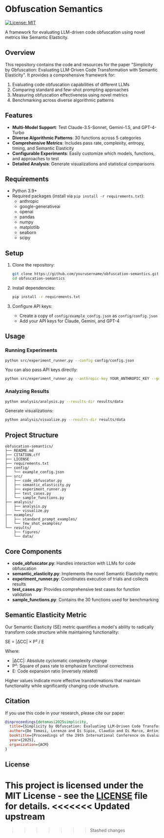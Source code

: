 # Obfuscation Semantics

[![License: MIT](https://img.shields.io/badge/License-MIT-green.svg)](LICENSE)

A framework for evaluating LLM-driven code obfuscation using novel metrics like Semantic Elasticity.

## Overview

This repository contains the code and resources for the paper "Simplicity by Obfuscation: Evaluating LLM-Driven Code Transformation with Semantic Elasticity". It provides a comprehensive framework for:

1. Evaluating code obfuscation capabilities of different LLMs
2. Comparing standard and few-shot prompting approaches
3. Measuring obfuscation effectiveness using novel metrics
4. Benchmarking across diverse algorithmic patterns

## Features

- **Multi-Model Support**: Test Claude-3.5-Sonnet, Gemini-1.5, and GPT-4-Turbo
- **Diverse Algorithmic Patterns**: 30 functions across 5 categories
- **Comprehensive Metrics**: Includes pass rate, complexity, entropy, timing, and Semantic Elasticity
- **Configurable Experiments**: Easily customize which models, functions, and approaches to test
- **Detailed Analysis**: Generate visualizations and statistical comparisons

## Requirements

- Python 3.9+
- Required packages (install via `pip install -r requirements.txt`):
  - anthropic
  - google-generativeai
  - openai
  - pandas
  - numpy
  - matplotlib
  - seaborn
  - scipy

## Setup

1. Clone the repository:
   ```bash
   git clone https://github.com/yourusername/obfuscation-semantics.git
   cd obfuscation-semantics
   ```

2. Install dependencies:
   ```bash
   pip install -r requirements.txt
   ```

3. Configure API keys:
   - Create a copy of `config/example_config.json` as `config/config.json`
   - Add your API keys for Claude, Gemini, and GPT-4

## Usage

### Running Experiments

```bash
python src/experiment_runner.py --config config/config.json
```

You can also pass API keys directly:

```bash
python src/experiment_runner.py --anthropic-key YOUR_ANTHROPIC_KEY --gemini-key YOUR_GEMINI_KEY --openai-key YOUR_OPENAI_KEY
```

### Analyzing Results

```bash
python analysis/analysis.py --results-dir results/data
```

Generate visualizations:

```bash
python analysis/visualize.py --results-dir results/data
```

## Project Structure

```
obfuscation-semantics/
├── README.md
├── CITATION.cff
├── LICENSE
├── requirements.txt
├── config/
│   └── example_config.json
├── src/
│   ├── code_obfuscator.py
│   ├── semantic_elasticity.py
│   ├── experiment_runner.py
│   ├── test_cases.py
│   └── sample_functions.py
├── analysis/
│   ├── analysis.py
│   └── visualize.py
├── examples/
│   ├── standard_prompt_examples/
│   └── few_shot_examples/
└── results/
    ├── figures/
    └── data/
```

## Core Components

- **code_obfuscator.py**: Handles interaction with LLMs for code obfuscation
- **semantic_elasticity.py**: Implements the novel Semantic Elasticity metric
- **experiment_runner.py**: Coordinates execution of trials and collects results
- **test_cases.py**: Provides comprehensive test cases for function validation
- **sample_functions.py**: Contains the 30 functions used for benchmarking

## Semantic Elasticity Metric

Our Semantic Elasticity (SE) metric quantifies a model's ability to radically transform code structure while maintaining functionality:

SE = |ΔCC| × P² / E

Where:
- |ΔCC|: Absolute cyclomatic complexity change
- P²: Square of pass rate to emphasize functional correctness
- E: Code expansion ratio (inversely related)

Higher values indicate more effective transformations that maintain functionality while significantly changing code structure.

## Citation

If you use this code in your research, please cite our paper:

```bibtex
@inproceedings{detomasi2025simplicity,
  title={Simplicity by Obfuscation: Evaluating LLM-Driven Code Transformation with Semantic Elasticity},
  author={De Tomasi, Lorenzo and Di Sipio, Claudio and Di Marco, Antinisca and Nguyen, Phuong T.},
  booktitle={Proceedings of the 29th International Conference on Evaluation and Assessment in Software Engineering},
  year={2025},
  organization={ACM}
}
```

## License

This project is licensed under the MIT License - see the [LICENSE](LICENSE) file for details.
<<<<<<< Updated upstream
=======


>>>>>>> Stashed changes
